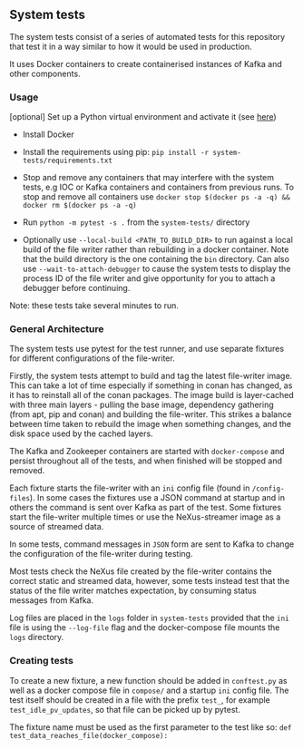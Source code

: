 ## System tests

The system tests consist of a series of automated tests for this repository that test it in a way similar to how it would be used in production.

It uses Docker containers to create containerised instances of Kafka and other components.

### Usage

[optional] Set up a Python virtual environment and activate it (see [here](https://virtualenv.pypa.io/en/stable/))

* Install Docker

* Install the requirements using pip: `pip install -r system-tests/requirements.txt`

* Stop and remove any containers that may interfere with the system tests, e.g IOC or Kafka containers and containers from previous runs. To stop and remove all containers use `docker stop $(docker ps -a -q) && docker rm $(docker ps -a -q)`

* Run `python -m pytest -s .` from the `system-tests/` directory

* Optionally use `--local-build <PATH_TO_BUILD_DIR>` to run against a local build of the file writer rather than rebuilding in a docker container. Note that the build directory is the one containing the `bin` directory.
Can also use `--wait-to-attach-debugger` to cause the system tests to display the process ID of the file writer and give opportunity for you to attach a debugger before continuing.

Note: these tests take several minutes to run.


### General Architecture
The system tests use pytest for the test runner, and use separate fixtures for different configurations of the file-writer. 

Firstly, the system tests attempt to build and tag the latest file-writer image. This can take a lot of time especially if something in conan has changed, as it has to reinstall all of the conan packages. The image build is layer-cached with three main layers - pulling the base image, dependency gathering (from apt, pip and conan) and building the file-writer. This strikes a balance between time taken to rebuild the image when something changes, and the disk space used by the cached layers.

The Kafka and Zookeeper containers are started with `docker-compose` and persist throughout all of the tests, and when finished will be stopped and removed.

Each fixture starts the file-writer with an `ini` config file (found in `/config-files`). In some cases the fixtures use a JSON command at startup and in others the command is sent over Kafka as part of the test. Some fixtures start the file-writer multiple times or use the NeXus-streamer image as a source of streamed data.

In some tests, command messages in `JSON` form are sent to Kafka to change the configuration of the file-writer during testing. 

Most tests check the NeXus file created by the file-writer contains the correct static and streamed data, however, some tests instead test that the status of the file writer matches expectation, by consuming status messages from Kafka.

Log files are placed in the `logs` folder in `system-tests` provided that the `ini` file is using the `--log-file` flag and the docker-compose file mounts the `logs` directory.

### Creating tests

To create a new fixture, a new function should be added in `conftest.py` as well as a docker compose file in `compose/` and a startup `ini` config file. The test itself should be created in a file with the prefix `test_`, for example `test_idle_pv_updates`, so that file can be picked up by pytest. 

The fixture name must be used as the first parameter to the test like so:
`def test_data_reaches_file(docker_compose):`
